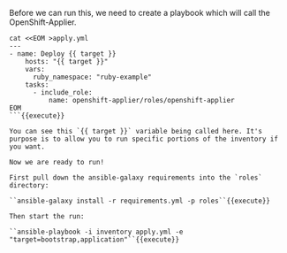 Before we can run this, we need to create a playbook which will call the OpenShift-Applier.

```
cat <<EOM >apply.yml
---
- name: Deploy {{ target }} 
    hosts: "{{ target }}"
    vars:
      ruby_namespace: "ruby-example"
    tasks:
      - include_role:
          name: openshift-applier/roles/openshift-applier
EOM
```{{execute}}

You can see this `{{ target }}` variable being called here. It's purpose is to allow you to run specific portions of the inventory if you want. 

Now we are ready to run!

First pull down the ansible-galaxy requirements into the `roles` directory:

``ansible-galaxy install -r requirements.yml -p roles``{{execute}}

Then start the run:

``ansible-playbook -i inventory apply.yml -e "target=bootstrap,application"``{{execute}}